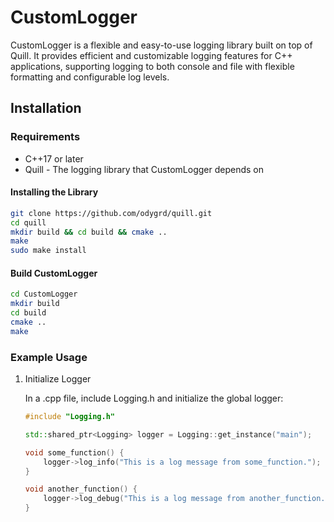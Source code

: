 # CustomLogger

CustomLogger is a flexible and easy-to-use logging library built on top of Quill. It provides efficient and customizable logging features for C++ applications, supporting logging to both console and file with flexible formatting and configurable log levels.

## Installation

### Requirements

* C++17 or later
* Quill - The logging library that CustomLogger depends on

#### Installing the Library

```sh 
git clone https://github.com/odygrd/quill.git
cd quill
mkdir build && cd build && cmake ..
make
sudo make install
```

#### Build CustomLogger

```sh
cd CustomLogger
mkdir build
cd build
cmake ..
make
```

### Example Usage

1. Initialize Logger

    In a .cpp file, include Logging.h and initialize the global logger:

    ```cpp
    #include "Logging.h"
    
    std::shared_ptr<Logging> logger = Logging::get_instance("main");

    void some_function() {
        logger->log_info("This is a log message from some_function.");
    }

    void another_function() {
        logger->log_debug("This is a log message from another_function.");
    }
    ```

    